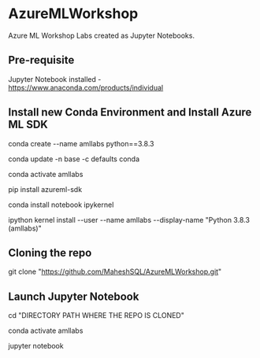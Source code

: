 # AzureMLWorkshop
Azure ML Workshop Labs created as Jupyter Notebooks.

## Pre-requisite 

Jupyter Notebook installed - https://www.anaconda.com/products/individual

## Install new Conda Environment and Install Azure ML SDK

conda create --name amllabs python==3.8.3

conda update -n base -c defaults conda

conda activate amllabs

pip install azureml-sdk

conda install notebook ipykernel

ipython kernel install --user --name amllabs --display-name "Python 3.8.3 (amllabs)"

## Cloning the repo
git clone "https://github.com/MaheshSQL/AzureMLWorkshop.git"

## Launch Jupyter Notebook
cd "DIRECTORY PATH WHERE THE REPO IS CLONED"

conda activate amllabs

jupyter notebook
